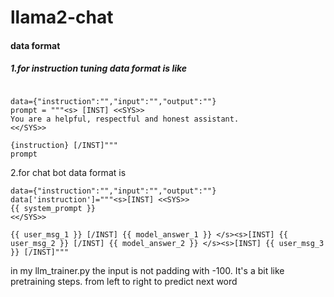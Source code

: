 # llama2-chat
#### data format
##### 1.for instruction tuning data format is like 
```

data={"instruction":"","input":"","output":""}
prompt = """<s> [INST] <<SYS>>
You are a helpful, respectful and honest assistant.
<</SYS>>

{instruction} [/INST]"""
prompt
```

2.for chat bot data format is 
```
data={"instruction":"","input":"","output":""}
data['instruction']="""<s>[INST] <<SYS>>
{{ system_prompt }}
<</SYS>>

{{ user_msg_1 }} [/INST] {{ model_answer_1 }} </s><s>[INST] {{ user_msg_2 }} [/INST] {{ model_answer_2 }} </s><s>[INST] {{ user_msg_3 }} [/INST]"""
```
in my llm_trainer.py the input is not padding with -100. It's a bit like pretraining steps. from left to right to predict next word
